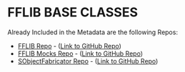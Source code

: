 # FFLIB BASE CLASSES 

Already Included in the Metadata are the following Repos:
- [FFLIB Repo](/force-app/main/default/classes/FFLIB%20Common%20Classes/FFLIB_COMMON) - ([Link to GitHub Repo](https://github.com/apex-enterprise-patterns/fflib-apex-common))
- [FFLIB Mocks Repo](/force-app/main/default/classes/FFLIB%20Common%20Classes/APEX_MOCKS) - ([Link to GitHub Repo](https://github.com/apex-enterprise-patterns/fflib-apex-mocks)) 
- [SObjectFabricator Repo](/force-app/main/default/classes/FFLIB%20Common%20Classes/SOBJECT_FABRICATOR) - ([Link to GitHub Repo](https://github.com/mattaddy/SObjectFabricator))